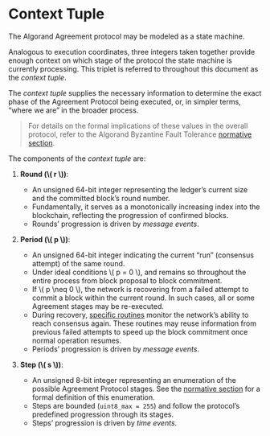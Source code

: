 # Context Tuple

The Algorand Agreement protocol may be modeled as a state machine.

Analogous to execution coordinates, three integers taken together provide enough
context on which stage of the protocol the state machine is currently processing.
This triplet is referred to throughout this document as the _context tuple_.

The _context tuple_ supplies the necessary information to determine the exact phase
of the Agreement Protocol being executed, or, in simpler terms, “where we are” in
the broader process.

> For details on the formal implications of these values in the overall protocol,
> refer to the Algorand Byzantine Fault Tolerance [normative section](./abft-parameters.md).

The components of the _context tuple_ are:

1. **Round (\\( r \\))**:

   - An unsigned 64-bit integer representing the ledger’s current size and the committed
   block’s round number.
   - Fundamentally, it serves as a monotonically increasing index into the blockchain,
   reflecting the progression of confirmed blocks.
   - Rounds’ progression is driven by _message events_.

1. **Period (\\( p \\))**:

   - An unsigned 64-bit integer indicating the current “run” (consensus attempt)
   of the same round.
   - Under ideal conditions \\( p = 0 \\), and remains so throughout the entire
   process from block proposal to block commitment.
   - If \\( p \neq 0 \\), the network is recovering from a failed attempt to commit
   a block within the current round. In such cases, all or some Agreement stages
   may be re-executed.
   - During recovery, [specific routines](#recovery-stages) monitor the network’s
   ability to reach consensus again. These routines may reuse information from previous
   failed attempts to speed up the block commitment once normal operation resumes.
   - Periods’ progression is driven by _message events_.

1. **Step (\\( s \\))**:
   - An unsigned 8-bit integer representing an enumeration of the possible Agreement
   Protocol stages. See the [normative section](./abft-parameters.md) for a formal
   definition of this enumeration.
   - Steps are bounded (`uint8_max = 255`) and follow the protocol’s predefined
   progression through its stages.
   - Steps’ progression is driven by _time events_.